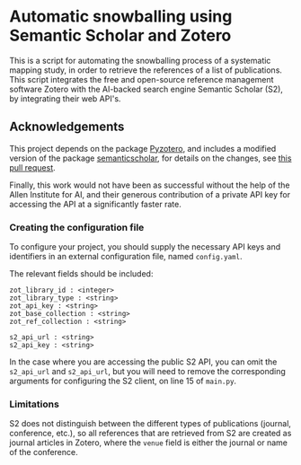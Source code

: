 # Automatic snowballing using Semantic Scholar and Zotero
This is a script for automating the snowballing process of a systematic mapping study, in order to retrieve the references of a list of publications. This script integrates the free and open-source reference management software Zotero with the AI-backed search engine Semantic Scholar (S2), by integrating their web API's.

## Acknowledgements
This project depends on the package [Pyzotero](https://pypi.org/project/Pyzotero/), and includes a modified version of the package [semanticscholar](https://pypi.org/project/semanticscholar/), for details on the changes, see [this pull request]().

Finally, this work would not have been as successful without the help of the Allen Institute for AI, and their generous contribution of a private API key for accessing the API at a significantly faster rate.

### Creating the configuration file
To configure your project, you should supply the necessary API keys and identifiers in an external configuration file, named `config.yaml`.

The relevant fields should be included:
```
zot_library_id : <integer>
zot_library_type : <string>
zot_api_key : <string>
zot_base_collection : <string>
zot_ref_collection : <string>

s2_api_url : <string>
s2_api_key : <string>
```
In the case where you are accessing the public S2 API, you can omit the `s2_api_url` and `s2_api_url`, but you will need to remove the corresponding arguments for configuring the S2 client, on line 15 of `main.py`.

### Limitations
S2 does not distinguish between the different types of publications (journal, conference, etc.), so all references that are retrieved from S2 are created as journal articles in Zotero, where the `venue` field is either the journal or name of the conference.
